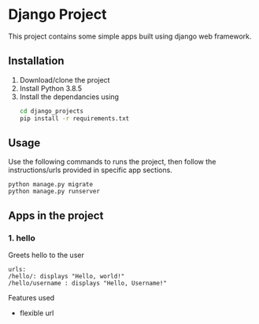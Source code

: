 # Django Project
This project contains some simple apps built using django web framework.

## Installation
1. Download/clone the project
2. Install Python 3.8.5
3.  Install the dependancies using
    ```bash
    cd django_projects
    pip install -r requirements.txt
    ```
## Usage
Use the following commands to runs the project, then follow the instructions/urls provided in specific app sections.
```
python manage.py migrate
python manage.py runserver
```
## Apps in the project
### 1. hello
Greets hello to the user
```
urls:
/hello/: displays "Hello, world!"
/hello/username : displays "Hello, Username!"
```
Features used
- flexible url